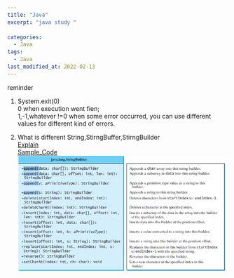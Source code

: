 ```yaml
---
title: "Java"
excerpt: "java study "

categories:
  - Java
tags:
  - Java
last_modified_at: 2022-02-13
---
```




reminder
1. System.exit(0)  
 0 when execution went fien;  
 1,-1,whatever !=0 when some error occurred, you can use different values for different kind of errors.  


2. What is different String,StirngBuffer,StirngBuilder   
[Explain](https://blog.naver.com/hongganz/222504333789)  
[Sample_Code](https://github.com/jihoon0324/reverse/blob/master/src/reversWithFunction/ReversWithFunction.java)
![operation](/image/stringBuilder.png)




